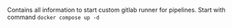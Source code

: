 Contains all information to start custom gitlab runner for pipelines.
Start with command ```docker compose up -d```